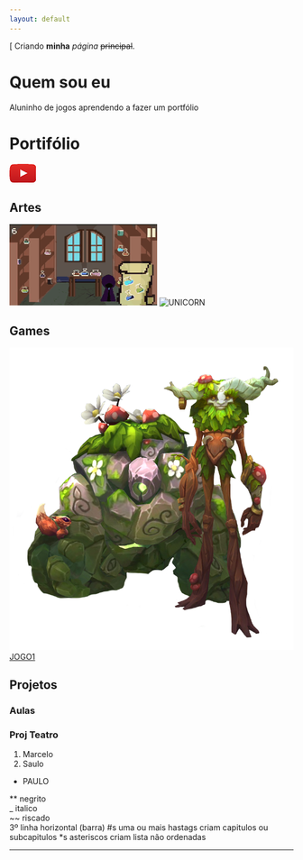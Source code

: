 ```yaml
---
layout: default
---
```

[
Criando **minha** _página_ ~~principal~~.

# Quem sou eu

Aluninho de jogos aprendendo a fazer um portfólio

# Portifólio

[![](wwwwwwwwwwww.png)](https://www.youtube.com/watch?v=Gjgy1-mSG64)

## Artes
![](aa.gif)
![UNICORN](https://i.pinimg.com/736x/dc/18/ab/dc18abcbf686a86b7df630cf1f10a1b1--pixel-crochet-pattern-crochet-patterns.jpg)

## Games

[![](Ivern_Render.png)](https://pbs.twimg.com/media/DHfTQCrVwAAHzMM.jpg)
[JOGO1]()

## Projetos
### Aulas
### Proj Teatro

1. Marcelo
2. Saulo
* PAULO

** negrito  
_ italico  
~~ riscado  
3º linha horizontal (barra)
#s uma ou mais hastags criam capitulos ou subcapitulos
*s asteriscos criam lista não ordenadas


***
